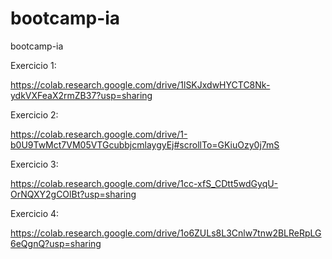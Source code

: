 # bootcamp-ia
bootcamp-ia

Exercicio 1:

https://colab.research.google.com/drive/1lSKJxdwHYCTC8Nk-ydkVXFeaX2rmZB37?usp=sharing

Exercicio 2:

https://colab.research.google.com/drive/1-b0U9TwMct7VM05VTGcubbjcmlaygyEj#scrollTo=GKiuOzy0j7mS

Exercicio 3:

https://colab.research.google.com/drive/1cc-xfS_CDtt5wdGyqU-OrNQXY2gCOlBt?usp=sharing

Exercicio 4:

https://colab.research.google.com/drive/1o6ZULs8L3Cnlw7tnw2BLReRpLG6eQgnQ?usp=sharing
